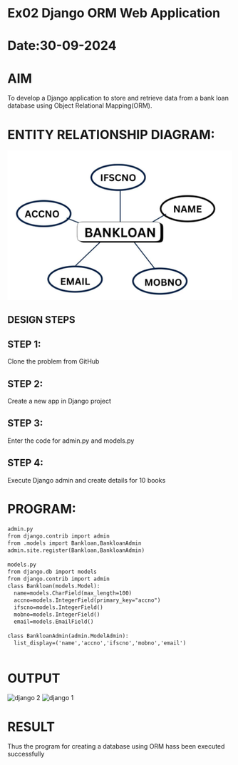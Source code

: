 # Ex02 Django ORM Web Application
# Date:30-09-2024
# AIM
To develop a Django application to store and retrieve data from a bank loan database using Object Relational Mapping(ORM).

# ENTITY RELATIONSHIP DIAGRAM:
![alt text](<Screenshot 2024-12-06 224803.png>)
## DESIGN STEPS
## STEP 1:
Clone the problem from GitHub

## STEP 2:
Create a new app in Django project

## STEP 3:
Enter the code for admin.py and models.py

## STEP 4:
Execute Django admin and create details for 10 books

# PROGRAM:
```
admin.py
from django.contrib import admin
from .models import Bankloan,BankloanAdmin
admin.site.register(Bankloan,BankloanAdmin)

models.py
from django.db import models
from django.contrib import admin
class Bankloan(models.Model):
  name=models.CharField(max_length=100)
  accno=models.IntegerField(primary_key="accno")
  ifscno=models.IntegerField()
  mobno=models.IntegerField()
  email=models.EmailField()
   
class BankloanAdmin(admin.ModelAdmin):
  list_display=('name','accno','ifscno','mobno','email')
 
```
# OUTPUT
![django 2](https://github.com/user-attachments/assets/eb590d79-b816-42ee-bb1a-95f8af62854d)
![django 1](https://github.com/user-attachments/assets/312f151b-1988-4b02-a411-a6a3123d189f)

# RESULT
Thus the program for creating a database using ORM hass been executed successfully

